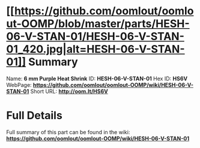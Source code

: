 
[[https://github.com/oomlout/oomlout-OOMP/blob/master/parts/HESH-06-V-STAN-01/HESH-06-V-STAN-01_420.jpg|alt=HESH-06-V-STAN-01]] 
Summary
=================

Name: __6 mm Purple Heat Shrink__
ID: __HESH-06-V-STAN-01__
Hex ID: __HS6V__
WebPage: __https://github.com/oomlout/oomlout-OOMP/wiki/HESH-06-V-STAN-01__
Short URL: __http://oom.lt/HS6V__

Full Details
==========================
Full summary of this part can be found in the wiki:   
__https://github.com/oomlout/oomlout-OOMP/wiki/HESH-06-V-STAN-01__   

